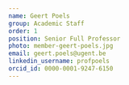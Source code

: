 ```yaml
---
name: Geert Poels
group: Academic Staff
order: 1
position: Senior Full Professor
photo: member-geert-poels.jpg
email: geert.poels@ugent.be
linkedin_username: profpoels
orcid_id: 0000-0001-9247-6150
---
```

